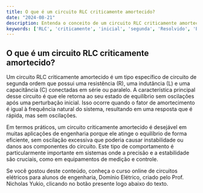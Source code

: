 ```yaml
---
title: O que é um circuito RLC criticamente amortecido?
date: "2024-08-21"
description: Entenda o conceito de um circuito RLC criticamente amortecido e sua importância em circuitos de segunda ordem.
keywords: ['RLC', 'criticamente', 'inicial', 'segunda', 'Resolvido', 'EDO', 'Ordem']
---
```


## O que é um circuito RLC criticamente amortecido?

Um circuito RLC criticamente amortecido é um tipo específico de circuito de segunda ordem que possui uma resistência (R), uma indutância (L) e uma capacitância (C) conectadas em série ou paralelo. A característica principal desse circuito é que ele retorna ao seu estado de equilíbrio sem oscilações após uma perturbação inicial. Isso ocorre quando o fator de amortecimento é igual à frequência natural do sistema, resultando em uma resposta que é rápida, mas sem oscilações.

Em termos práticos, um circuito criticamente amortecido é desejável em muitas aplicações de engenharia porque ele atinge o equilíbrio de forma eficiente, sem oscilação excessiva que poderia causar instabilidade ou danos aos componentes do circuito. Este tipo de comportamento é particularmente importante em sistemas onde a precisão e a estabilidade são cruciais, como em equipamentos de medição e controle.

Se você gostou deste conteúdo, conheça o curso online de circuitos elétricos para alunos de engenharia, Domínio Elétrico, criado pelo Prof. Nicholas Yukio, clicando no botão presente logo abaixo do texto.